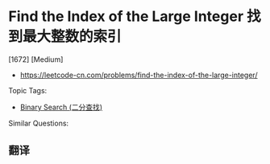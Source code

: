 # Find the Index of the Large Integer 找到最大整数的索引

[1672] [Medium]

- https://leetcode-cn.com/problems/find-the-index-of-the-large-integer/

Topic Tags:

- [Binary Search (二分查找)](https://leetcode-cn.com/tag/binary-search/)

Similar Questions:

## 翻译
